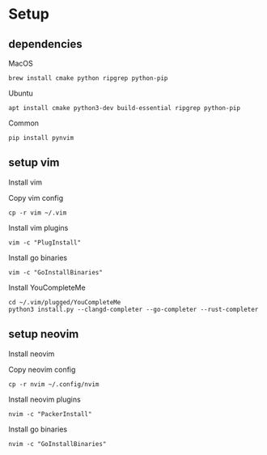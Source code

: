 # Setup

## dependencies

MacOS
```
brew install cmake python ripgrep python-pip
```

Ubuntu
```
apt install cmake python3-dev build-essential ripgrep python-pip
```

Common
```
pip install pynvim
```

## setup vim

Install vim

Copy vim config
```
cp -r vim ~/.vim
```

Install vim plugins
```
vim -c "PlugInstall"
```

Install go binaries
```
vim -c "GoInstallBinaries"
```

Install YouCompleteMe
```
cd ~/.vim/plugged/YouCompleteMe
python3 install.py --clangd-completer --go-completer --rust-completer
```

## setup neovim

Install neovim

Copy neovim config
```
cp -r nvim ~/.config/nvim
```

Install neovim plugins
```
nvim -c "PackerInstall"
```

Install go binaries
```
nvim -c "GoInstallBinaries"
```
